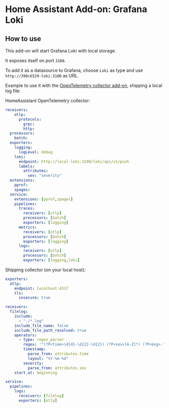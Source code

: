 # Home Assistant Add-on: Grafana Loki

## How to use

This add-on will start Grafana Loki with local storage.

It exposes itself on port `3100`.

To add it as a datasource to Grafana, choose `Loki` as type and use `http://390c6529-loki:3100` as URL.

Example to use it with the [OpenTelemetry collector add-on](https://github.com/cedricziel/ha-addon-opentelemetry/tree/main/otelcol), shipping a local log file:

HomeAssistant OpenTelemetry collector:

```yaml
receivers:
    otlp:
      protocols:
        grpc:
        http:
  processors:
    batch:
  exporters:
    logging:
      logLevel: debug
    loki:
      endpoint: http://local-loki:3100/loki/api/v1/push
      labels:
        attributes:
          sev: "severity"
  extensions:
    pprof:
    zpages:
  service:
    extensions: [pprof,zpages]
    pipelines:
      traces:
        receivers: [otlp]
        processors: [batch]
        exporters: [logging]
      metrics:
        receivers: [otlp]
        processors: [batch]
        exporters: [logging]
      logs:
        receivers: [otlp]
        processors: [batch]
        exporters: [logging,loki]
```

Shipping collector (on your local host):

```yaml
exporters:
  otlp:
    endpoint: localhost:4317
    tls:
      insecure: true

receivers:
  filelog:
    include:
      - "./*.log"
    include_file_name: false
    include_file_path_resolved: true
    operators:
      - type: regex_parser
        regex: '^(?P<time>\d{4}-\d{2}-\d{2}) (?P<sev>[A-Z]*) (?P<msg>.*)$'
        timestamp:
          parse_from: attributes.time
          layout: "%Y-%m-%d"
        severity:
          parse_from: attributes.sev
    start_at: beginning

service:
  pipelines:
    logs:
      receivers: [filelog]
      exporters: [otlp]
```
